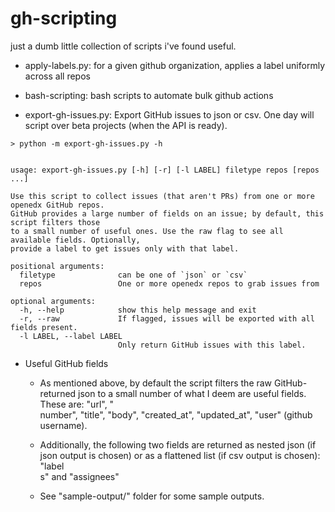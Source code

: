 # gh-scripting

just a dumb little collection of scripts i've found useful.

* apply-labels.py: for a given github organization, applies a label uniformly
  across all repos

* bash-scripting: bash scripts to automate bulk github actions

* export-gh-issues.py: Export GitHub issues to json or csv. One day
  will script over beta projects (when the API is ready).

```
> python -m export-gh-issues.py -h


usage: export-gh-issues.py [-h] [-r] [-l LABEL] filetype repos [repos ...]

Use this script to collect issues (that aren't PRs) from one or more openedx GitHub repos.
GitHub provides a large number of fields on an issue; by default, this script filters those
to a small number of useful ones. Use the raw flag to see all available fields. Optionally,
provide a label to get issues only with that label.

positional arguments:
  filetype              can be one of `json` or `csv`
  repos                 One or more openedx repos to grab issues from

optional arguments:
  -h, --help            show this help message and exit
  -r, --raw             If flagged, issues will be exported with all fields present.
  -l LABEL, --label LABEL
                        Only return GitHub issues with this label.
```

  * Useful GitHub fields

    * As mentioned above, by default the script filters the raw GitHub-returned json to a small number of what I deem are useful fields. These are: "url", "\
number", "title", "body", "created_at", "updated_at", "user" (github username).

    * Additionally, the following two fields are returned as nested json (if json output is chosen) or as a flattened list (if csv output is chosen): "label\
s" and "assignees"

    * See "sample-output/" folder for some sample outputs.

